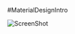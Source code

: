 #MaterialDesignIntro

![ScreenShot](https://raw.github.com/rLangley/MaterialDesignInto/mater/SCREEN.PNG)

